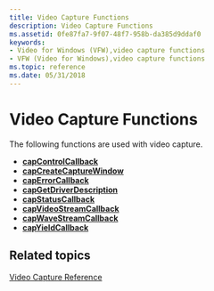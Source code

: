 ```yaml
---
title: Video Capture Functions
description: Video Capture Functions
ms.assetid: 0fe87fa7-9f07-48f7-958b-da385d9ddaf0
keywords:
- Video for Windows (VFW),video capture functions
- VFW (Video for Windows),video capture functions
ms.topic: reference
ms.date: 05/31/2018
---
```


# Video Capture Functions

The following functions are used with video capture.

-   [**capControlCallback**](/windows/desktop/api/Vfw/nc-vfw-capcontrolcallback)
-   [**capCreateCaptureWindow**](/windows/desktop/api/Vfw/nf-vfw-capcreatecapturewindowa)
-   [**capErrorCallback**](/windows/desktop/api/Vfw/nc-vfw-caperrorcallbacka)
-   [**capGetDriverDescription**](/windows/desktop/api/Vfw/nf-vfw-capgetdriverdescriptiona)
-   [**capStatusCallback**](/windows/desktop/api/Vfw/nc-vfw-capstatuscallbacka)
-   [**capVideoStreamCallback**](/windows/desktop/api/Vfw/nc-vfw-capvideocallback)
-   [**capWaveStreamCallback**](/windows/desktop/api/Vfw/nc-vfw-capwavecallback)
-   [**capYieldCallback**](/windows/desktop/api/Vfw/nc-vfw-capyieldcallback)

## Related topics

<dl> <dt>

[Video Capture Reference](video-capture-reference.md)
</dt> </dl>

 

 




